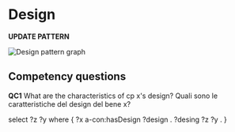 # Design


**UPDATE PATTERN**


![Design pattern graph](https://github.com/ICCD-MiBACT/ArCo/blob/DEV-1.3.0/ArCo-release/DocumentationArchitecturalOrLandscapeHeritage\Design\Design-Pattern.drawio.png?raw=true)



## Competency questions

**QC1**
What are the characteristics of cp x's design?
Quali sono le caratteristiche del design del bene x?


select ?z ?y where {
?x a-con:hasDesign ?design .
?desing ?z ?y .
}

